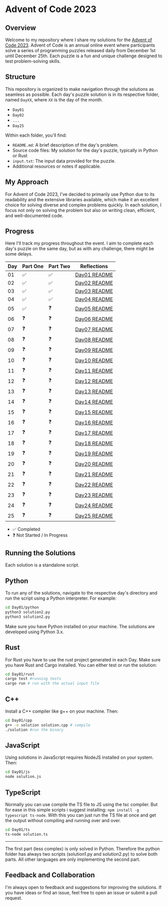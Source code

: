 # Advent of Code 2023

## Overview
Welcome to my repository where I share my solutions for the [Advent of Code 2023](https://adventofcode.com/2023). Advent of Code is an annual online event where participants solve a series of programming puzzles released daily from December 1st until December 25th. Each puzzle is a fun and unique challenge designed to test problem-solving skills.

## Structure
This repository is organized to make navigation through the solutions as seamless as possible. 
Each day's puzzle solution is in its respective folder, named `DayXX`, where `XX` is the day of the month.

- `Day01`
- `Day02`
- `...`
- `Day25`

Within each folder, you'll find:

- `README.md`: A brief description of the day's problem.
- Source code files: My solution for the day's puzzle, typically in Python or Rust
- `input.txt`: The input data provided for the puzzle.
- Additional resources or notes if applicable.

## My Approach
For Advent of Code 2023, I've decided to primarily use Python due to its readability and the extensive libraries available, which make it an excellent choice for solving diverse and complex problems quickly. In each solution, I focus not only on solving the problem but also on writing clean, efficient, and well-documented code.

## Progress
Here I'll track my progress throughout the event. 
I aim to complete each day's puzzle on the same day, but as with any challenge, there might be some delays.

| Day | Part One | Part Two | Reflections |
|-----|----------|----------|-------------|
| 01  | ✅       | ✅       | [Day01 README](/Day01/README.md) |
| 02  | ✅       | ✅       | [Day02 README](/Day02/README.md) |
| 03  | ✅       | ✅       | [Day03 README](/Day03/README.md) |
| 04  | ✅       | ✅       | [Day04 README](/Day04/README.md) |
| 05  | ✅       | ❓       | [Day05 README](/Day05/README.md) |
| 06  | ❓       | ❓       | [Day06 README](/Day06/README.md) |
| 07  | ❓       | ❓       | [Day07 README](/Day07/README.md) |
| 08  | ❓       | ❓       | [Day08 README](/Day08/README.md) |
| 09  | ❓       | ❓       | [Day09 README](/Day09/README.md) |
| 10  | ❓       | ❓       | [Day10 README](/Day10/README.md) |
| 11  | ❓       | ❓       | [Day11 README](/Day11/README.md) |
| 12  | ❓       | ❓       | [Day12 README](/Day12/README.md) |
| 13  | ❓       | ❓       | [Day13 README](/Day13/README.md) |
| 14  | ❓       | ❓       | [Day14 README](/Day14/README.md) |
| 15  | ❓       | ❓       | [Day15 README](/Day15/README.md) |
| 16  | ❓       | ❓       | [Day16 README](/Day16/README.md) |
| 17  | ❓       | ❓       | [Day17 README](/Day17/README.md) |
| 18  | ❓       | ❓       | [Day18 README](/Day18/README.md) |
| 19  | ❓       | ❓       | [Day19 README](/Day19/README.md) |
| 20  | ❓       | ❓       | [Day20 README](/Day20/README.md) |
| 21  | ❓       | ❓       | [Day21 README](/Day21/README.md) |
| 22  | ❓       | ❓       | [Day22 README](/Day22/README.md) |
| 23  | ❓       | ❓       | [Day23 README](/Day23/README.md) |
| 24  | ❓       | ❓       | [Day24 README](/Day24/README.md) |
| 25  | ❓       | ❓       | [Day25 README](/Day25/README.md) |

- ✅ Completed
- ❓ Not Started / In Progress

## Running the Solutions
Each solution is a standalone script. 

## Python
To run any of the solutions, navigate to the respective day's directory and run the script using a Python interpreter. 
For example:

```bash
cd Day01/python
python3 solution2.py
python3 solution2.py
```

Make sure you have Python installed on your machine. The solutions are developed using Python 3.x.

## Rust
For Rust you have to use the rust project generated in each Day. 
Make sure you have Rust and Cargo installed.
You can either test or run the solution:

```bash
cd Day01/rust
cargo test #running tests
cargo run # run with the actual input file
```

## C++
Install a C++ compiler like g++ on your machine. Then:
```bash
cd Day01/cpp
g++ -o solution solution.cpp # compile
./solution #run the binary
```

## JavaScript
Using solutions in JavaScript requires NodeJS installed on your system. Then:
```bash
cd Day01/js
node solution.js
```

## TypeScript
Normally you can use compile the TS file to JS using the tsc compiler. But for ease in this simple scripts i suggest installing: `npm install -g typescript ts-node`. With this you can just run the TS file at once and get the output without compiling and running over and over.
```bash
cd Day01/ts
ts-node solution.ts
```

---

The first part (less complex) is only solved in Python. Therefore the python folder has always two scripts (solution1.py and solution2.py) to solve both parts. All other languages are only implementing the second part.

## Feedback and Collaboration
I'm always open to feedback and suggestions for improving the solutions. 
If you have ideas or find an issue, feel free to open an issue or submit a pull request.

